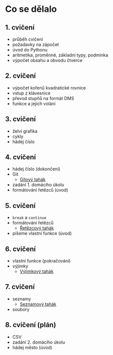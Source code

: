 # Co se dělalo

## 1. cvičení
* průběh cvičení
* požadavky na zápočet
* úvod do Pythonu
* aritmetika, proměnné, základní typy, podmínka
* výpočet obsahu a obvodu čtverce

## 2. cvičení
* výpočet kořenů kvadratické rovnice
* vstup z klávesnice
* převod stupňů na formát DMS
* funkce a jejich volání

## 3. cvičení
* želví grafika
* cykly
* hádej číslo

## 4. cvičení
 * hádej číslo (dokončení)
 * Git
   * [Gitový tahák](https://pyvec.github.io/cheatsheets/basic-git/basic-git-cs.pdf)
 * zadání 1. domácího úkolu
 * formátování řetězců (úvod)

## 5. cvičení
 * `break` a `continue`
 * formátování řetězců
   * [Řetězcový tahák](https://pyvec.github.io/cheatsheets/strings/strings-cs.pdf)
 * píšeme vlastní funkce (úvod)

## 6. cvičení
 * vlastní funkce (pokračování)
 * výjimky
   * [Výjimkový tahák](https://pyvec.github.io/cheatsheets/exceptions/exceptions-cs.pdf)

## 7. cvičení
 * seznamy
   * [Seznamový tahák](https://pyvec.github.io/cheatsheets/lists/lists-cs.pdf)
 * soubory

## 8. cvičení (plán)
 * CSV
 * zadání 2. domácího úkolu
 * hádej město (úvod)
